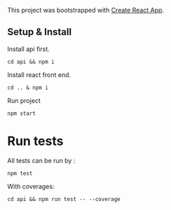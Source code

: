 This project was bootstrapped with [Create React App](https://github.com/facebook/create-react-app).

## Setup & Install

Install api first.

`cd api && npm i`

Install react front end.

`cd .. & npm i`

Run project 

`npm start`

# Run tests

All tests can be run by :

`npm test`

With coverages:

`cd api && npm run test -- --coverage`
